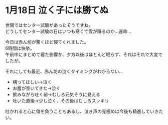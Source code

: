 # 1月18日 泣く子には勝てぬ

世間ではセンター試験があったそうですね。  
どうしてセンター試験の日はいつも寒くて雪が降るのか…運命…

今日は赤ん坊が驚くほど寝てくれました。  
6時間は快挙。  
午前中にまとめて寝た影響か、夕方以後はほとんど眠らず、それはそれで大変でしたが。

それにしても最近、赤ん坊の泣くタイミングがわからない…

- 構ってほしい→泣く
- お腹が空いてきた→泣く
- 飲みながら吐く前→むしろ元気そうに見える
- 吐いた直後→少し泣く、その後はむしろスッキリ

吐かれると心に傷を負うこともあるし、泣き声の見極めは今後も精進していきたい。